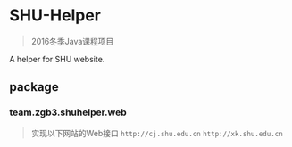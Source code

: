 # SHU-Helper
> 2016冬季Java课程项目

A helper for SHU website.

## package
### team.zgb3.shuhelper.web
> 实现以下网站的Web接口
> `http://cj.shu.edu.cn`
> `http://xk.shu.edu.cn`

